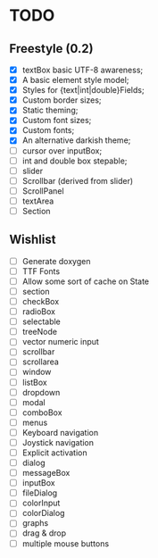 TODO
====

Freestyle (0.2)
---------------

- [x] textBox basic UTF-8 awareness;
- [x] A basic element style model;
- [x] Styles for {text|int|double}Fields;
- [x] Custom border sizes;
- [x] Static theming;
- [x] Custom font sizes;
- [x] Custom fonts;
- [x] An alternative darkish theme;
- [ ] cursor over inputBox;
- [ ] int and double box stepable;
- [ ] slider
- [ ] Scrollbar (derived from slider)
- [ ] ScrollPanel
- [ ] textArea
- [ ] Section

Wishlist
--------

- [ ] Generate doxygen
- [ ] TTF Fonts
- [ ] Allow some sort of cache on State
- [ ] section
- [ ] checkBox
- [ ] radioBox
- [ ] selectable
- [ ] treeNode
- [ ] vector numeric input
- [ ] scrollbar
- [ ] scrollarea
- [ ] window
- [ ] listBox
- [ ] dropdown
- [ ] modal
- [ ] comboBox
- [ ] menus
- [ ] Keyboard navigation
- [ ] Joystick navigation
- [ ] Explicit activation
- [ ] dialog
- [ ] messageBox
- [ ] inputBox
- [ ] fileDialog
- [ ] colorInput
- [ ] colorDialog
- [ ] graphs
- [ ] drag & drop
- [ ] multiple mouse buttons
